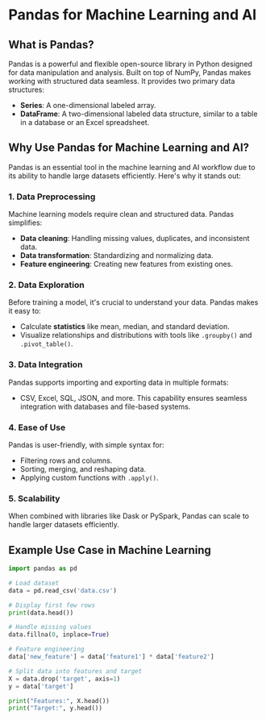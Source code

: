 # Pandas for Machine Learning and AI

## What is Pandas?

Pandas is a powerful and flexible open-source library in Python designed for data manipulation and analysis. Built on top of NumPy, Pandas makes working with structured data seamless. It provides two primary data structures:

- **Series**: A one-dimensional labeled array.
- **DataFrame**: A two-dimensional labeled data structure, similar to a table in a database or an Excel spreadsheet.

## Why Use Pandas for Machine Learning and AI?

Pandas is an essential tool in the machine learning and AI workflow due to its ability to handle large datasets efficiently. Here's why it stands out:

### 1. **Data Preprocessing**
Machine learning models require clean and structured data. Pandas simplifies:
- **Data cleaning**: Handling missing values, duplicates, and inconsistent data.
- **Data transformation**: Standardizing and normalizing data.
- **Feature engineering**: Creating new features from existing ones.

### 2. **Data Exploration**
Before training a model, it's crucial to understand your data. Pandas makes it easy to:
- Calculate **statistics** like mean, median, and standard deviation.
- Visualize relationships and distributions with tools like `.groupby()` and `.pivot_table()`.

### 3. **Data Integration**
Pandas supports importing and exporting data in multiple formats:
- CSV, Excel, SQL, JSON, and more.
This capability ensures seamless integration with databases and file-based systems.

### 4. **Ease of Use**
Pandas is user-friendly, with simple syntax for:
- Filtering rows and columns.
- Sorting, merging, and reshaping data.
- Applying custom functions with `.apply()`.

### 5. **Scalability**
When combined with libraries like Dask or PySpark, Pandas can scale to handle larger datasets efficiently.

## Example Use Case in Machine Learning

```python
import pandas as pd

# Load dataset
data = pd.read_csv('data.csv')

# Display first few rows
print(data.head())

# Handle missing values
data.fillna(0, inplace=True)

# Feature engineering
data['new_feature'] = data['feature1'] * data['feature2']

# Split data into features and target
X = data.drop('target', axis=1)
y = data['target']

print("Features:", X.head())
print("Target:", y.head())

